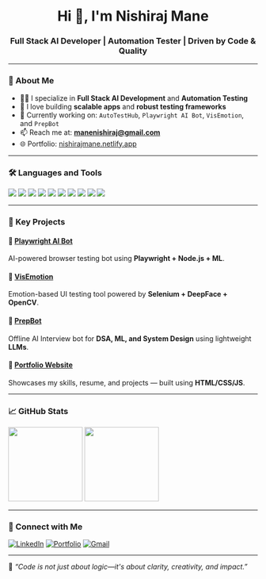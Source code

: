 <h1 align="center">Hi 👋, I'm Nishiraj Mane</h1>
<h3 align="center">Full Stack AI Developer | Automation Tester | Driven by Code & Quality</h3>

---

### 🌟 About Me

- 👨‍💻 I specialize in **Full Stack AI Development** and **Automation Testing**  
- 🚀 I love building **scalable apps** and **robust testing frameworks**  
- 🔭 Currently working on: `AutoTestHub`, `Playwright AI Bot`, `VisEmotion`, and `PrepBot`  
- 📫 Reach me at: **manenishiraj@gmail.com**  
- 🌐 Portfolio: [nishirajmane.netlify.app](https://nishirajmane.netlify.app)

---

### 🛠️ Languages and Tools

<p align="left">
  <img src="https://img.shields.io/badge/Java-ED8B00?style=for-the-badge&logo=java&logoColor=white"/>
  <img src="https://img.shields.io/badge/SpringBoot-6DB33F?style=for-the-badge&logo=springboot&logoColor=white"/>
  <img src="https://img.shields.io/badge/MongoDB-4EA94B?style=for-the-badge&logo=mongodb&logoColor=white"/>
  <img src="https://img.shields.io/badge/React-61DAFB?style=for-the-badge&logo=react&logoColor=black"/>
  <img src="https://img.shields.io/badge/Selenium-43B02A?style=for-the-badge&logo=selenium&logoColor=white"/>
  <img src="https://img.shields.io/badge/Postman-FF6C37?style=for-the-badge&logo=postman&logoColor=white"/>
  <img src="https://img.shields.io/badge/Python-3776AB?style=for-the-badge&logo=python&logoColor=white"/>
  <img src="https://img.shields.io/badge/Jenkins-D24939?style=for-the-badge&logo=jenkins&logoColor=white"/>
  <img src="https://img.shields.io/badge/Git-F05032?style=for-the-badge&logo=git&logoColor=white"/>
  <img src="https://img.shields.io/badge/GitHub-181717?style=for-the-badge&logo=github&logoColor=white"/>
</p>

---

### 📌 Key Projects

#### 🔹 [Playwright AI Bot](https://github.com/nishirajmane/playwright-ai-bot)
AI-powered browser testing bot using **Playwright + Node.js + ML**.

#### 🔹 [VisEmotion](https://github.com/nishirajmane/visemotion)
Emotion-based UI testing tool powered by **Selenium + DeepFace + OpenCV**.

#### 🔹 [PrepBot](https://github.com/nishirajmane/prepbot)
Offline AI Interview bot for **DSA, ML, and System Design** using lightweight **LLMs**.

#### 🔹 [Portfolio Website](https://nishirajmane.netlify.app)
Showcases my skills, resume, and projects — built using **HTML/CSS/JS**.

---

### 📈 GitHub Stats

<p align="left">
  <img src="https://github-readme-stats.vercel.app/api?username=nishirajmane&show_icons=true&theme=radical" height="150"/>
  <img src="https://github-readme-stats.vercel.app/api/top-langs/?username=nishirajmane&layout=compact&theme=radical" height="150"/>
</p>

---

### 🔗 Connect with Me

[![LinkedIn](https://img.shields.io/badge/Nishiraj%20Mane-0077B5?style=for-the-badge&logo=linkedin&logoColor=white)](https://linkedin.com/in/nishirajmane)
[![Portfolio](https://img.shields.io/badge/Portfolio-000000?style=for-the-badge&logo=vercel&logoColor=white)](https://nishirajmane.netlify.app)
[![Gmail](https://img.shields.io/badge/Gmail-D14836?style=for-the-badge&logo=gmail&logoColor=white)](mailto:manenishiraj@gmail.com)

---

🧠 _“Code is not just about logic—it's about clarity, creativity, and impact.”_

